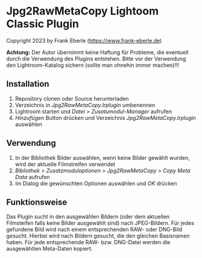 # Jpg2RawMetaCopy Lightoom Classic Plugin 

Copyright 2023 by Frank Eberle (https://www.frank-eberle.de)

**Achtung:** Der Autor übernimmt keine Haftung für Probleme, die eventuell durch die Verwendung des Plugins entstehen.
Bitte vor der Verwendung den Lightroom-Katalog sichern (sollte man ohnehin immer machen)!!!

## Installation
1. Repository clonen oder Source herunterladen
2. Verzeichnis in *Jpg2RawMetaCopy.lrplugin* umbenennen
3. Lightroom starten und *Datei > Zusatumodul-Manager* aufrufen
4. *Hinzufügen* Button drücken und Verzeichnis *Jpg2RawMetaCopy.lrplugin* auswählen

## Verwendung
1. In der Bibliothek Bilder auswählen, wenn keine Bilder gewählt wurden, wird der aktuelle Filmstreifen verwendet
2. *Bibliothek > Zusatzmoduloptionen > Jpg2RawMetaCopy > Copy Meta Data* aufrufen
3. Im Dialog die gewünschten Optionen auswählen und *OK* drücken

## Funktionsweise
Das Plugin sucht in den ausgewählen Bildern (oder dem aktuellen Filmsteifen falls keine Bilder ausgewählt sind) nach JPEG-Bildern.
Für jedes gefundene Bild wird nach einem entsprechenden RAW- oder DNG-Bild gesucht. Hierbei wird nach Bildern gesucht, die den gleichen
Basisnamen haben. Für jede entsprechende RAW- bzw. DNG-Datei werden die ausgewählten Meta-Daten kopiert.

